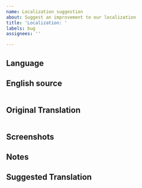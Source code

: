 ```yaml
---
name: Localization suggestion
about: Suggest an improvement to our localization
title: 'Localization: '
labels: bug
assignees: ''

---
```


<!-- Hello! Please read the [Contributing Guidelines](https://github.com/github/VisualStudio/blob/master/CONTRIBUTING.md) before submitting an issue regarding the GitHub Extension for Visual Studio. -->
## Language
<!-- Czech -->
<!-- German -->
<!-- Spanish -->
<!-- French -->
<!-- Italian -->
<!-- Japanese -->
<!-- Korean -->
<!-- Polish -->
<!-- Portuguese (Brazil) -->
<!-- Russian -->
<!-- Turkish -->
<!-- Chinese (Simplified) -->
<!-- Chinese (Traditional) -->

## English source
<!-- Translations are made from the English sources, please paste it here. -->
```

```

## Original Translation
<!-- Please paste the original translation here. -->
```

```

## Screenshots
<!-- Translations are sometimes provided by vendors that do not have access to the UI. Providing screenshots can give them a lot of context. -->

## Notes
<!-- If you can, please explain what is incorrect about the translation. -->

## Suggested Translation
<!-- If you can, please suggest an alternate translation. -->
```

```
